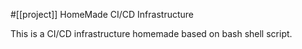 #[[project]] HomeMade CI/CD Infrastructure

This is a CI/CD infrastructure homemade based on bash shell script.
